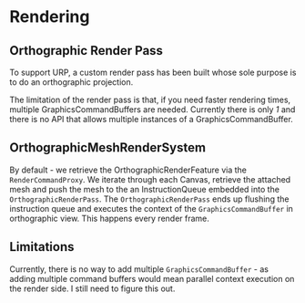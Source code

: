 # Rendering

## Orthographic Render Pass
To support URP, a custom render pass has been built whose sole purpose is to do an orthographic projection.

The limitation of the render pass is that, if you need faster rendering times, multiple GraphicsCommandBuffers
are needed. Currently there is only _1_ and there is no API that allows multiple instances of a
GraphicsCommandBuffer.

## OrthographicMeshRenderSystem
By default - we retrieve the OrthographicRenderFeature via the `RenderCommandProxy`. We iterate through each Canvas,
retrieve the attached mesh and push the mesh to the an InstructionQueue embedded into the `OrthographicRenderPass`. The
`OrthographicRenderPass` ends up flushing the instruction queue and executes the context of the `GraphicsCommandBuffer`
in orthographic view. This happens every render frame.

## Limitations
Currently, there is no way to add multiple `GraphicsCommandBuffer` - as adding multiple command buffers would mean
parallel context execution on the render side. I still need to figure this out.

